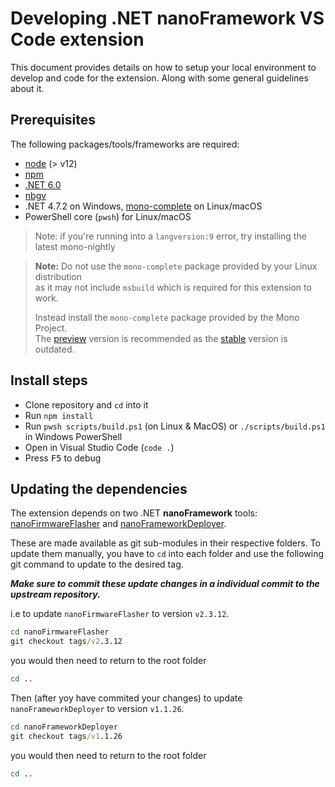 # Developing .NET **nanoFramework** VS Code extension

This document provides details on how to setup your local environment to develop and code for the extension. Along with some general guidelines about it.

## Prerequisites

The following packages/tools/frameworks are required:

- [node](https://nodejs.org/en/) (> v12)
- [npm](https://www.npmjs.com/)
- [.NET 6.0](https://dotnet.microsoft.com/en-us/download/dotnet/6.0)
- [nbgv](https://github.com/dotnet/nerdbank.gitversioning)
- .NET 4.7.2 on Windows, [mono-complete](https://www.mono-project.com/docs/getting-started/install/) on Linux/macOS
- PowerShell core (`pwsh`) for Linux/macOS

>Note: if you're running into a `langversion:9` error, try installing the latest mono-nightly
  
> **Note:** Do not use the `mono-complete` package provided by your Linux distribution  
> as it may not include `msbuild` which is required for this extension to work.  
>   
> Instead install the `mono-complete` package provided by the Mono Project.  
> The [preview](https://www.mono-project.com/download/preview/) version is recommended
> as the [stable](https://www.mono-project.com/download/stable/) version is outdated.

## Install steps

- Clone repository and `cd` into it
- Run `npm install`
- Run `pwsh scripts/build.ps1` (on Linux & MacOS) or `./scripts/build.ps1` in Windows PowerShell
- Open in Visual Studio Code (`code .`)
- Press <kbd>F5</kbd> to debug

## Updating the dependencies

The extension depends on two .NET **nanoFramework** tools: [nanoFirmwareFlasher](https://github.com/nanoframework/nanoFirmwareFlasher/tags) and [nanoFrameworkDeployer](https://github.com/nanoframework/nanoFrameworkDeployer/tags). 

These are made available as git sub-modules in their respective folders. To update them manually, you have to `cd` into each folder and use the following git command to update to the desired tag. 

***Make sure to commit these update changes in a individual commit to the upstream repository.***

i.e to update `nanoFirmwareFlasher` to version `v2.3.12`.
```cmd
cd nanoFirmwareFlasher
git checkout tags/v2.3.12
```
you would then need to return to the root folder
```cmd
cd ..
```
Then (after yoy have commited your changes) to update `nanoFrameworkDeployer` to version `v1.1.26`.
```cmd
cd nanoFrameworkDeployer
git checkout tags/v1.1.26
```
you would then need to return to the root folder
```cmd
cd ..
```
